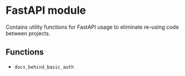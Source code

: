 # FastAPI module

Contains utility functions for FastAPI usage to eliminate re-using code between projects.

## Functions

- `docs_behind_basic_auth`
